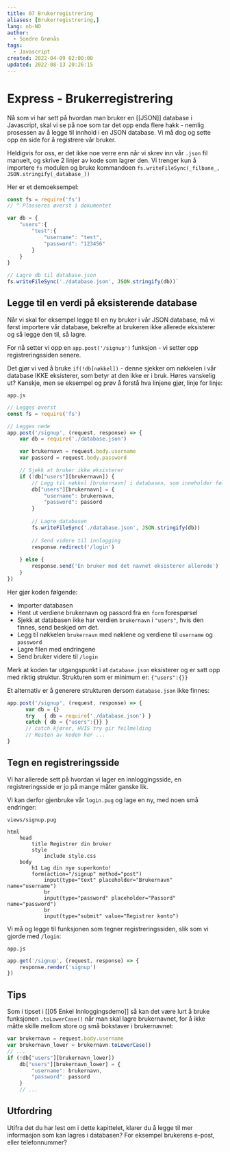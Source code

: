 ```yaml
---
title: 07 Brukerregistrering
aliases: [Brukerregistrering,]
lang: nb-NO
author:
  - Sondre Grønås
tags:
  - Javascript
created: 2022-04-09 02:00:00
updated: 2022-08-13 20:26:15
---
```

# Express - Brukerregistrering
Nå som vi har sett på hvordan man bruker en [[JSON]] database i Javascript, skal vi se på noe som tar det opp enda flere hakk - nemlig prosessen av å legge til innhold i en JSON database. Vi må dog og sette opp en side for å registrere vår bruker.

Heldigvis for oss, er det ikke noe verre enn når vi skrev inn vår `.json` fil manuelt, og skrive 2 linjer av kode som lagrer den. Vi trenger kun å importere `fs` modulen og bruke kommandoen `fs.writeFileSync(_filbane_, JSON.stringify(_database_))`

Her er et demoeksempel:
```javascript
const fs = require('fs')
// ^ Plasseres øverst i dokumentet

var db = {
	"users":{
		"test":{
			"username": "test",
			"password": "123456"
		}
	}
}

// Lagre db til database.json
fs.writeFileSync('./database.json', JSON.stringify(db))`
```

## Legge til en verdi på eksisterende database
Når vi skal for eksempel legge til en ny bruker i vår JSON database, må vi først importere vår database, bekrefte at brukeren ikke allerede eksisterer og så legge den til, så lagre.

For nå setter vi opp en `app.post('/signup')` funksjon - vi setter opp registreringssiden senere.

Det gjør vi ved å bruke `if(!db[nøkkel])` - denne sjekker om nøkkelen i vår database IKKE eksisterer, som betyr at den ikke er i bruk. Høres vanskelig ut? Kanskje, men se eksempel og prøv å forstå hva linjene gjør, linje for linje:

`app.js`
```javascript
// Legges øverst
const fs = require('fs')

// Legges nede
app.post('/signup', (request, response) => {
	var db = require('./database.json')

	var brukernavn = request.body.username
	var passord = request.body.password

	// Sjekk at bruker ikke eksisterer
	if (!db["users"][brukernavn]) {
		// Legg til nøkkel [brukernavn] i databasen, som inneholder følgende nøkler/verdier
		db["users"][brukernavn] = {
			"username": brukernavn,
			"password": passord
		}
		
		// Lagre databasen
		fs.writeFileSync('./database.json', JSON.stringify(db))
		
		// Send videre til innlogging
		response.redirect('/login')
		
	} else {
		response.send('En bruker med det navnet eksisterer allerede')
	}
})
```

Her gjør koden følgende:
- Importer databasen
- Hent ut verdiene brukernavn og passord fra en `form` forespørsel
- Sjekk at databasen ikke har verdien `brukernavn` i `"users"`, hvis den finnes, send beskjed om det.
- Legg til nøkkelen `brukernavn` med nøklene og verdiene til `username` og `password`
- Lagre filen med endringene
- Send bruker videre til `/login`

Merk at koden tar utgangspunkt i at `database.json` eksisterer og er satt opp med riktig struktur. Strukturen som er minimum er: `{"users":{}}`

Et alternativ er å generere strukturen dersom `database.json` ikke finnes:
```javascript
app.post('/signup', (request, response) => {
	  var db = {}
	  try   { db = require('./database.json') }
	  catch { db = {"users":{}} }
	  // catch kjører, HVIS try gir feilmelding
	  // Resten av koden her ...
}
```

## Tegn en registreringsside
Vi har allerede sett på hvordan vi lager en innloggingsside, en registreringsside er jo på mange måter ganske lik.

Vi kan derfor gjenbruke vår `login.pug` og lage en ny, med noen små endringer:

`views/signup.pug`
```pug
html
	head
		title Registrer din bruker
		style
			include style.css
	body
		h1 Lag din nye superkonto!
		form(action="/signup" method="post")
			input(type="text" placeholder="Brukernavn" name="username")
			br
			input(type="password" placeholder="Passord" name="password")
			br
			input(type="submit" value="Registrer konto")
```

Vi må og legge til funksjonen som tegner registreringssiden, slik som vi gjorde med `/login`:

`app.js`
```javascript
app.get('/signup', (request, response) => {
	response.render('signup')
})
```

## Tips
Som i tipset i [[05 Enkel Innloggingsdemo]] så kan det være lurt å bruke funksjonen `.toLowerCase()` når man skal lagre brukernavnet, for å ikke måtte skille mellom store og små bokstaver i brukernavnet:
```javascript
var brukernavn = request.body.username
var brukernavn_lower = brukernavn.toLowerCase()
// ...
if (!db["users"][brukernavn_lower])
	db["users"][brukernavn_lower] = {
		"username": brukernavn,
		"password": passord
	}
	// ...
```

## Utfordring
Utifra det du har lest om i dette kapittelet, klarer du å legge til mer informasjon som kan lagres i databasen? For eksempel brukerens e-post, eller telefonnummer?